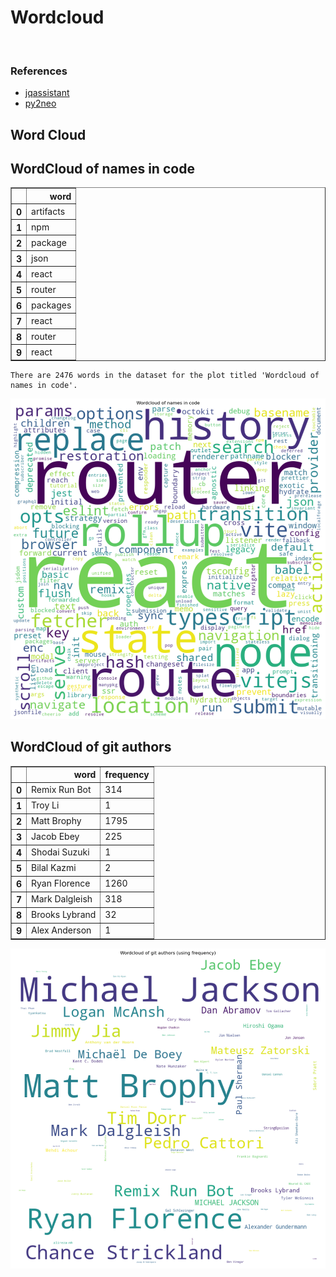 # Wordcloud
<br>  

### References
- [jqassistant](https://jqassistant.org)
- [py2neo](https://py2neo.org/2021.1/)





## Word Cloud

## WordCloud of names in code




<div>
<table border="1" class="dataframe">
  <thead>
    <tr style="text-align: right;">
      <th></th>
      <th>word</th>
    </tr>
  </thead>
  <tbody>
    <tr>
      <th>0</th>
      <td>artifacts</td>
    </tr>
    <tr>
      <th>1</th>
      <td>npm</td>
    </tr>
    <tr>
      <th>2</th>
      <td>package</td>
    </tr>
    <tr>
      <th>3</th>
      <td>json</td>
    </tr>
    <tr>
      <th>4</th>
      <td>react</td>
    </tr>
    <tr>
      <th>5</th>
      <td>router</td>
    </tr>
    <tr>
      <th>6</th>
      <td>packages</td>
    </tr>
    <tr>
      <th>7</th>
      <td>react</td>
    </tr>
    <tr>
      <th>8</th>
      <td>router</td>
    </tr>
    <tr>
      <th>9</th>
      <td>react</td>
    </tr>
  </tbody>
</table>
</div>



    There are 2476 words in the dataset for the plot titled 'Wordcloud of names in code'.



    
![png](Wordcloud_files/Wordcloud_14_1.png)
    


## WordCloud of git authors




<div>
<table border="1" class="dataframe">
  <thead>
    <tr style="text-align: right;">
      <th></th>
      <th>word</th>
      <th>frequency</th>
    </tr>
  </thead>
  <tbody>
    <tr>
      <th>0</th>
      <td>Remix Run Bot</td>
      <td>314</td>
    </tr>
    <tr>
      <th>1</th>
      <td>Troy Li</td>
      <td>1</td>
    </tr>
    <tr>
      <th>2</th>
      <td>Matt Brophy</td>
      <td>1795</td>
    </tr>
    <tr>
      <th>3</th>
      <td>Jacob Ebey</td>
      <td>225</td>
    </tr>
    <tr>
      <th>4</th>
      <td>Shodai Suzuki</td>
      <td>1</td>
    </tr>
    <tr>
      <th>5</th>
      <td>Bilal Kazmi</td>
      <td>2</td>
    </tr>
    <tr>
      <th>6</th>
      <td>Ryan Florence</td>
      <td>1260</td>
    </tr>
    <tr>
      <th>7</th>
      <td>Mark Dalgleish</td>
      <td>318</td>
    </tr>
    <tr>
      <th>8</th>
      <td>Brooks Lybrand</td>
      <td>32</td>
    </tr>
    <tr>
      <th>9</th>
      <td>Alex Anderson</td>
      <td>1</td>
    </tr>
  </tbody>
</table>
</div>




    
![png](Wordcloud_files/Wordcloud_17_0.png)
    

